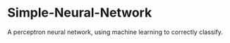 # Simple-Neural-Network
A perceptron neural network, using machine learning to correctly classify. 
